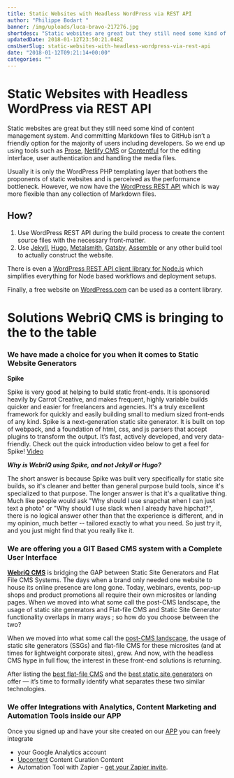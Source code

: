```yaml
---
title: Static Websites with Headless WordPress via REST API
author: "Philippe Bodart "
banner: /img/uploads/luca-bravo-217276.jpg
shortdesc: "Static websites are great but they still need some kind of content management system. And committing Markdown files to GitHub isnt a friendly option for the majority of users including developers. So we end up using tools such as Prose, Netlify CMS\_or Contentful\_for the editing interface, user authentication and handling the media files. Usually it [] Readmore"
updatedDate: 2018-01-12T23:50:21.048Z
cmsUserSlug: static-websites-with-headless-wordpress-via-rest-api
date: "2018-01-12T09:21:14+00:00"
categories: ""
---
```


 Static Websites with Headless WordPress via REST API 
======================================================

Static websites are great but they still need some kind of content management system. And committing Markdown files to GitHub isn’t a friendly option for the majority of users including developers. So we end up using tools such as [Prose](http://prose.io/), [Netlify CMS](https://www.netlifycms.org/) or [Contentful](https://www.contentful.com/) for the editing interface, user authentication and handling the media files.

Usually it is only the WordPress PHP templating layer that bothers the proponents of static websites and is perceived as the performance bottleneck. However, we now have the [WordPress REST API](https://developer.wordpress.org/rest-api/) which is way more flexible than any collection of Markdown files.

How?
----

1. Use WordPress REST API during the build process to create the content source files with the necessary front-matter.
2. Use [Jekyll](https://jekyllrb.com), [Hugo](https://gohugo.io/), [Metalsmith](http://www.metalsmith.io/), [Gatsby](https://www.gatsbyjs.org/), [Assemble](http://assemble.io/) or any other build tool to actually construct the website.

There is even a [WordPress REST API client library for Node.js](https://github.com/WP-API/node-wpapi) which simplifies everything for Node based workflows and deployment setups.

Finally, a free website on [WordPress.com](https://wordpress.com/) can be used as a content library.

# Solutions WebriQ CMS is bringing to the to the table
### We have made a choice for you when it comes to Static Website Generators
**Spike**

Spike is very good at helping to build static front-ends. It is sponsored heavily by Carrot Creative, and makes frequent, highly variable builds quicker and easier for freelancers and agencies. It's a truly excellent framework for quickly and easily building small to medium sized front-ends of any kind.
Spike is a next-generation static site generator. It is built on top of webpack, and a foundation of html, css, and js parsers that accept plugins to transform the output. It’s fast, actively developed, and very data-friendly. Check out the quick introduction video below to get a feel for Spike!
[Video ](https://youtu.be/EGQjp_jgBps)


***Why is WebriQ using Spike, and not Jekyll or Hugo?***

The short answer is because Spike was built very specifically for static site builds, so it's cleaner and better than general purpose build tools, since it's specialized to that purpose. The longer answer is that it's a qualitative thing. Much like people would ask "Why should I use snapchat when I can just text a photo" or "Why should I use slack when I already have hipchat?", there is no logical answer other than that the experience is different, and in my opinion, much better -- tailored exactly to what you need. So just try it, and you just might find that you really like it.


### We are offering you a GIT Based CMS system with a Complete User Interface

**[WebriQ CMS](http://app.webriq.com)** is bridging the GAP between Static Site Generators and Flat File CMS Systems. 
The days when a brand only needed one website to house its online presence are long gone. Today, webinars, events, pop-up shops and product promotions all require their own microsites or landing pages. 
When we moved into what some call the post-CMS landscape, the usage of static site generators and Flat-file CMS and Static Site Generator functionality overlaps in many ways ; so how do you choose between the two? 

When we moved into what some call the [post-CMS landscape](https://developmentseed.org/blog/2012/07/27/build-cms-free-websites/), the usage of static site generators (SSGs) and flat-file CMS for these microsites (and at times for lightweight corporate sites), grew. And now, with the headless CMS hype in full flow, the interest in these front-end solutions is returning.

After listing the [best flat-file CMS](http://www.cmswire.com/digital-experience/15-flat-file-cms-options-for-lean-website-building/) and the [best static site generators](http://www.cmswire.com/digital-experience/15-static-site-generators-to-complement-your-headless-cms/) on offer — it’s time to formally identify what separates these two similar technologies.

### We offer Integrations with Analytics, Content Marketing and Automation Tools inside our APP

Once you signed up and have your site created on our [APP](http://app.webriq.com) you can freely integrate 
- your Google Analytics account
- [Upcontent](http://learn.upcontent.com/category/hS7ltwzDri-webriq) Content Curation Content 
- Automation Tool with Zapier - [get your Zapier invite](hhttps://zapier.com/developer/invite/66438/e539ec10196366535f59e7faf8f2638f/ttps://zapier.com/developer/invite/66438/e539ec10196366535f59e7faf8f2638f/).



 